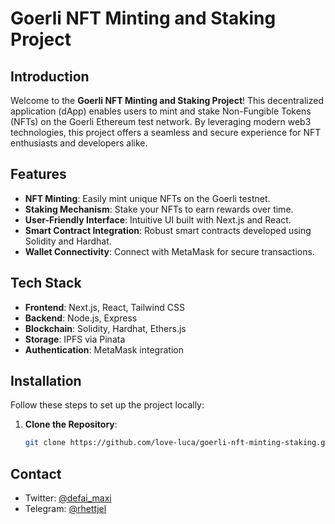 # Goerli NFT Minting and Staking Project

## Introduction

Welcome to the **Goerli NFT Minting and Staking Project**! This decentralized application (dApp) enables users to mint and stake Non-Fungible Tokens (NFTs) on the Goerli Ethereum test network. By leveraging modern web3 technologies, this project offers a seamless and secure experience for NFT enthusiasts and developers alike.

## Features

- **NFT Minting**: Easily mint unique NFTs on the Goerli testnet.
- **Staking Mechanism**: Stake your NFTs to earn rewards over time.
- **User-Friendly Interface**: Intuitive UI built with Next.js and React.
- **Smart Contract Integration**: Robust smart contracts developed using Solidity and Hardhat.
- **Wallet Connectivity**: Connect with MetaMask for secure transactions.

## Tech Stack

- **Frontend**: Next.js, React, Tailwind CSS
- **Backend**: Node.js, Express
- **Blockchain**: Solidity, Hardhat, Ethers.js
- **Storage**: IPFS via Pinata
- **Authentication**: MetaMask integration

## Installation

Follow these steps to set up the project locally:

1. **Clone the Repository**:

   ```bash
   git clone https://github.com/love-luca/goerli-nft-minting-staking.git


## Contact
- Twitter: [@defai_maxi](https://x.com/defai_maxi)
- Telegram: [@rhettjel](https://t.me/rhettjel)
